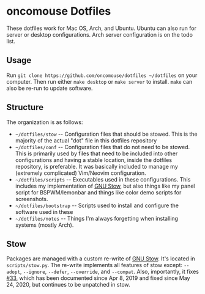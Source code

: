 # oncomouse Dotfiles

These dotfiles work for Mac OS, Arch, and Ubuntu. Ubuntu can also run for server or desktop configurations. Arch server configuration is on the todo list.

## Usage

Run `git clone https://github.com/oncomouse/dotfiles ~/dotfiles` on your computer. Then run either `make desktop` or `make server` to install. `make` can also be re-run to update software.

## Structure

The organization is as follows:

* `~/dotfiles/stow` -- Configuration files that should be stowed. This is the majority of the actual "dot" file in this dotfiles repository
* `~/dotfiles/conf` -- Configuration files that do not need to be stowed. This is primarily used by files that need to be included into other configurations and having a stable location, inside the dotfiles repository, is preferable. It was basically included to manage my (extremely complicated) Vim/Neovim configuration.
* `~/dotfiles/scripts` -- Executables used in these configurations. This includes my implementation of [GNU Stow](https://www.gnu.org/software/stow/), but also things like my panel script for BSPWM/lemonbar and things like color demo scripts for screenshots.
* `~/dotfiles/bootstrap` -- Scripts used to install and configure the software used in these 
* `~/dotfiles/notes` -- Things I'm always forgetting when installing systems (mostly Arch).

## Stow

Packages are managed with a custom re-write of [GNU Stow](https://www.gnu.org/software/stow/). It's located in `scripts/stow.py`. The re-write implements all features of stow except: `--adopt`, `--ignore`, `--defer`, `--override`, and `--compat`. Also, importantly, it fixes [#33](https://github.com/aspiers/stow/issues/33), which has been documented since Apr 8, 2019 and fixed since May 24, 2020, but continues to be unpatched in stow.
